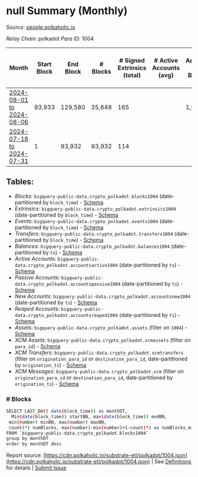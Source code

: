 # null Summary (Monthly)

_Source_: [people.polkaholic.io](https://people.polkaholic.io)

*Relay Chain*: polkadot
*Para ID*: 1004



| Month | Start Block | End Block | # Blocks | # Signed Extrinsics (total) | # Active Accounts (avg) | # Addresses with Balances (max) | Issues |
| ----- | ----------- | --------- | -------- | --------------------------- | ----------------------- | ------------------------------- | ------ |
| [2024-08-01 to 2024-08-06](/polkadot/1004-people/2024-08-31.md) | 93,933 | 129,580 | 35,648 | 165 |  | 1,989 | -   |   
| [2024-07-18 to 2024-07-31](/polkadot/1004-people/2024-07-31.md) | 1 | 93,932 | 93,932 | 114 |  |  | -   |   

## Tables:

* _Blocks_: `bigquery-public-data.crypto_polkadot.blocks1004` (date-partitioned by `block_time`) - [Schema](/schema/balances.json)
* _Extrinsics_: `bigquery-public-data.crypto_polkadot.extrinsics1004` (date-partitioned by `block_time`) - [Schema](/schema/extrinsics.json)
* _Events_: `bigquery-public-data.crypto_polkadot.events1004` (date-partitioned by `block_time`) - [Schema](/schema/events.json)
* _Transfers_: `bigquery-public-data.crypto_polkadot.transfers1004` (date-partitioned by `block_time`) - [Schema](/schema/transfers.json)
* _Balances_: `bigquery-public-data.crypto_polkadot.balances1004` (date-partitioned by `ts`) - [Schema](/schema/balances.json)
* _Active Accounts_: `bigquery-public-data.crypto_polkadot.accountsactive1004` (date-partitioned by `ts`) - [Schema](/schema/accountsactive.json)
* _Passive Accounts_: `bigquery-public-data.crypto_polkadot.accountspassive1004` (date-partitioned by `ts`) - [Schema](/schema/accountspassive.json)
* _New Accounts_: `bigquery-public-data.crypto_polkadot.accountsnew1004` (date-partitioned by `ts`) - [Schema](/schema/accountsnew.json)
* _Reaped Accounts_: `bigquery-public-data.crypto_polkadot.accountsreaped1004` (date-partitioned by `ts`) - [Schema](/schema/accountsreaped.json)
* _Assets_: `bigquery-public-data.crypto_polkadot.assets` (filter on `1004`) - [Schema](/schema/assets.json)
* _XCM Assets_: `bigquery-public-data.crypto_polkadot.xcmassets` (filter on `para_id`) - [Schema](/schema/xcmassets.json)
* _XCM Transfers_: `bigquery-public-data.crypto_polkadot.xcmtransfers` (filter on `origination_para_id` or `destination_para_id`, date-partitioned by `origination_ts`) - [Schema](/schema/xcmtransfers.json)
* _XCM Messages_: `bigquery-public-data.crypto_polkadot.xcm` (filter on `origination_para_id` or `destination_para_id`, date-partitioned by `origination_ts`) - [Schema](/schema/xcm.json)

### # Blocks
```bash
SELECT LAST_DAY( date(block_time)) as monthDT,
  Min(date(block_time)) startBN, max(date(block_time)) endBN, 
 min(number) minBN, max(number) maxBN, 
 count(*) numBlocks, max(number)-min(number)+1-count(*) as numBlocks_missing 
FROM `bigquery-public-data.crypto_polkadot.blocks1004` 
group by monthDT 
order by monthDT desc
```


Report source: [https://cdn.polkaholic.io/substrate-etl/polkadot/1004.json](https://cdn.polkaholic.io/substrate-etl/polkadot/1004.json) | See [Definitions](/DEFINITIONS.md) for details | [Submit Issue](https://github.com/colorfulnotion/substrate-etl/issues)
